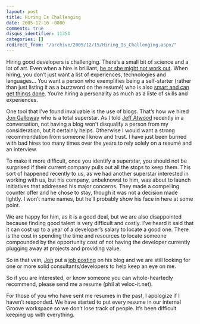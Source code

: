 ```yaml
---
layout: post
title: Hiring Is Challenging
date: 2005-12-16 -0800
comments: true
disqus_identifier: 11351
categories: []
redirect_from: "/archive/2005/12/15/Hiring_Is_Challenging.aspx/"
---
```


Hiring good developers is challenging. There’s a small bit of science
and a lot of art. Even when a hire is brilliant, [he or she might not
work out](http://haacked.com/archive/2005/12/16/11350.aspx). When
hiring, you don’t just want a list of experiences, technologies and
languages... You want a person who exemplifies being a self-starter
(rather than just listing it as a buzzword on the resumé) who is also
[smart and can get things
done](http://www.joelonsoftware.com/articles/fog0000000073.html). You’re
hiring a personality as much as a liste of skills and experiences.

One tool that I’ve found invaluable is the use of blogs. That’s how we
hired [Jon Galloway](http://weblogs.asp.net/jgalloway/) who is a total
superstar. As I told [Jeff Atwood](http://codinghorror.com/blog/)
recently in a conversation, not having a blog won’t disqualify a person
from my consideration, but it certainly helps. Otherwise I would want a
strong recommendation from someone I know and trust. I have just been
burned with bad hires too many times over the years to rely solely on a
resumé and an interview.

To make it more difficult, once you identify a superstar, you should not
be surprised if their current company pulls out all the stops to keep
them. This sort of happened recently to us, as we had another superstar
interested in working with us, but his company, unbeknowst to him, was
about to launch initiatives that addressed his major concerns. They made
a compelling counter offer and he chose to stay, though it was not a
decision made lightly. I won’t name names, but he’ll probably show his
face in here at some point.

We are happy for him, as it is a good deal, but we are also disappointed
because finding good talent is very difficult and costly. I’ve heard it
said that it can cost up to a year of a developer’s salary to locate a
good one. There is the cost in spending the time and resources to locate
someone compounded by the opportunity cost of not having the developer
currently plugging away at projects and providing value.

So in that vein, [Jon](http://weblogs.asp.net/jgalloway/) put a [job
posting](http://weblogs.asp.net/jgalloway/archive/2005/11/26/431591.aspx)
on his blog and we are still looking for one or more solid
consultants/developers to help keep an eye on me.

So if you are interested, or know someone you can whole-heartedly
recommend, please send me a resume (phil at veloc-it.net).

For those of you who have sent me resumes in the past, I apologize if I
haven’t responded. We have started to put every resume in our internal
Groove workspace so we don’t lose track of people. It’s been difficult
keeping up with everything.

